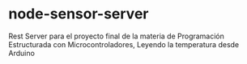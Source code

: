 # node-sensor-server
Rest Server para el proyecto final de la materia de Programación Estructurada con Microcontroladores, Leyendo la temperatura desde Arduino
